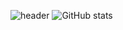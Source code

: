 ![header](https://capsule-render.vercel.app/api?type=waving&color=auto&height=300&section=header&text=CHAEYEONG%20&fontSize=90)
![GitHub stats](https://github-readme-stats.vercel.app/api?&color=gradient&username=Leechae00&theme=buefy&show_icons=true&height=400)



<!--
![solved.ac stats](https://github-readme-solvedac.vercel.app/api/?handle=mirr0615)
**Leechae00/Leechae00** is a ✨ _special_ ✨ repository because its `README.md` (this file) appears on your GitHub profile.

Here are some ideas to get you started:

- 🔭 I’m currently working on ...
- 🌱 I’m currently learning ...
- 👯 I’m looking to collaborate on ...
- 🤔 I’m looking for help with ...
- 💬 Ask me about ...
- 📫 How to reach me: ...
- 😄 Pronouns: ...
- ⚡ Fun fact: ...
-->
